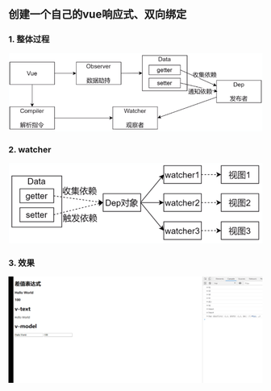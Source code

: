 ## 创建一个自己的vue响应式、双向绑定

### 1. 整体过程

![](./img/dep.png)



### 2. watcher

![](./img/watcher.png)



### 3. 效果

![](./img/vue.gif)